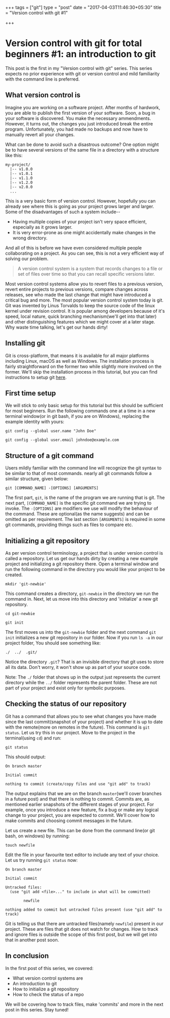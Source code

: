 +++
tags = ["git"]
type = "post"
date = "2017-04-03T11:46:30+05:30"
title = "Version control with git #1"

+++

# Version control with git for total beginners #1: an introduction to git

This post is the first in my "Version control with git" series. This series expects no prior experience with git or version control and mild familiarity with the command line is preferred.

## What version control is

Imagine you are working on a software project. After months of hardwork, you are able to publish the first version of your software. Soon, a bug in your software is discovered. You make the necessary ammendments. However, it turns out, the changes you just introduced break the entire program. Unfortunately, you had made no backups and now have to manually revert all your changes. 

What can be done to avoid such a disastrous outcome? One option might be to have several versions of the same file in a directory with a structure like this:

```
my-project/
  |-- v1.0.0
  |-- v1.0.1
  |-- v1.1.0
  |-- v1.2.0
  |-- v2.0.0
  ...
```

This is a very basic form of version control. However, hopefully you can already see where this is going as your project grows larger and larger. Some of the disadvantages of such a system include--

* Having multiple copies of your project isn't very space efficient, especially as it grows larger.
* It is very error-prone as one might accidentally make changes in the wrong directory.

And all of this is before we have even considered multiple people collaborating on a project. As you can see, this is not a very efficient way of solving our problem.

> A version control system is a system that records changes to a file or set of files over time so that you can recall specific versions later.

Most version control systems allow you to revert files to a previous version, revert entire projects to previous versions, compare changes across releases, see who made the last change that might have introduced a critical bug and more. The most popular version control system today is git. Git was invented by Linus Torvalds to keep the source code of the linux kernel under revision control. It is popular among developers because of it's speed, local nature, quick branching mechanism(we'll get into that later) and other distinguishing features which we might cover at a later stage. Why waste time talking, let's get our hands dirty!

## Installing git

Git is cross-platform, that means it is available for all major platforms including Linux, macOS as well as Windows. The installation process is fairly straightforward on the former two while slightly more involved on the former. We'll skip the installation process in this tutorial, but you can find instructions to setup git [here](https://git-scm.com/book/en/v2/Getting-Started-Installing-Git).

## First time setup

We will stick to only basic setup for this tutorial but this should be sufficient for most beginners. Run the following commands one at a time in a new terminal window(or in git bash, if you are on Windows), replacing the example identity with yours:

```unix
git config --global user.name "John Doe"
```
```unix
git config --global user.email johndoe@example.com
```
## Structure of a git command

Users mildly familiar with the command line will recognize the git syntax to be similar to that of most commands. nearly all git commands follow a similar structure, given below:

```unix
git [COMMAND_NAME] -[OPTIONS] [ARGUMENTS]
```

The first part, `git`, is the name of the program we are running that is git. The next part, `[COMMAND_NAME]` is the specific git command we are trying to invoke. The `-[OPTIONS]` are modifiers we use will modify the behaviour of the command. These are optional(as the name suggests) and can be omitted as per requirement. The last section `[ARGUMENTS]` is required in some git commands, providing things such as files to compare etc.

## Initializing a git repository

As per version control terminology, a project that is under version control is called a repository. Let us get our hands dirty by creating a new example project and initializing a git repository there. Open a terminal window and run the following command in the directory you would like your project to be created.

```unix
mkdir 'git-newbie'
```

This command creates a directory, `git-newbie` in the directory we run the command in. Next, let us move into this directory and 'initialize' a new git repository.

```unix
cd git-newbie
```
```unix
git init
```

The first moves us into the `git-newbie` folder and the next command `git init` initializes a new git repository in our folder. Now if you run `ls -a` in our project folder, You should see something like:

```
./  ../  .git/
```

Notice the directory `.git`? That is an invisible directory that git uses to store all its data. Don't worry, it won't show up as part of your source code.

Note: The `./` folder that shows up in the output just represents the current directory while the `../` folder represents the parent folder. These are not part of your project and exist only for symbolic purposes.

## Checking the status of our repository

Git has a command that allows you to see what changes you have made since the last commit(snapshot of your project) and whether it is up to date with the remote(more on remotes in the future). This command is `git status`. Let us try this in our project. Move to the project in the terminal(using `cd`) and run:

```unix
git status
```

This should output:

```
On branch master

Initial commit

nothing to commit (create/copy files and use "git add" to track)
```

The output explains that we are on the branch `master`(we'll cover branches in a future post) and that there is nothing to commit. Commits are, as mentioned earlier snapshots of the different stages of your project. For example, once you introduce a new feature, fix a bug or make any logical change to your project, you are expected to commit. We'll cover how to make commits and choosing commit messages in the future.

Let us create a new file. This can be done from the command line(or git bash, on windows) by running:

```unix
touch newfile
```

Edit the file in your favourite text editor to include any text of your choice. Let us try running `git status` now:

```
On branch master

Initial commit

Untracked files:
  (use "git add <file>..." to include in what will be committed)

        newfile

nothing added to commit but untracked files present (use "git add" to track)
```

Git is telling us that there are untracked files(namely `newfile`) present in our project. These are files that git does not watch for changes. How to track and ignore files is outside the scope of this first post, but we will get into that in another post soon.

## In conclusion

In the first post of this series, we covered:

* What version control systems are
* An introduction to git
* How to initialize a git repository
* How to check the status of a repo

We will be covering how to track files, make 'commits' and more in the next post in this series. Stay tuned!